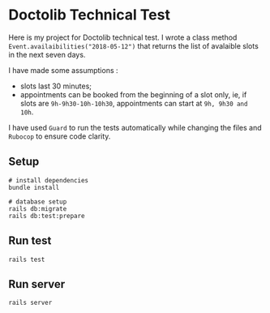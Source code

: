 # Doctolib Technical Test

Here is my project for Doctolib technical test.
I wrote a class method `Event.availaibilities("2018-05-12")` that returns 
the list of avalaible slots in the next seven days.

I have made some assumptions :
- slots last 30 minutes;
- appointments can be booked from the beginning of a slot only, ie, if slots are `9h-9h30-10h-10h30`, appointments can start at `9h, 9h30 and 10h`.

I have used `Guard` to run the tests automatically while changing the files and `Rubocop` to ensure code clarity.

## Setup

```
# install dependencies
bundle install

# database setup
rails db:migrate
rails db:test:prepare
```

## Run test
```
rails test
```

## Run server
```
rails server
```
